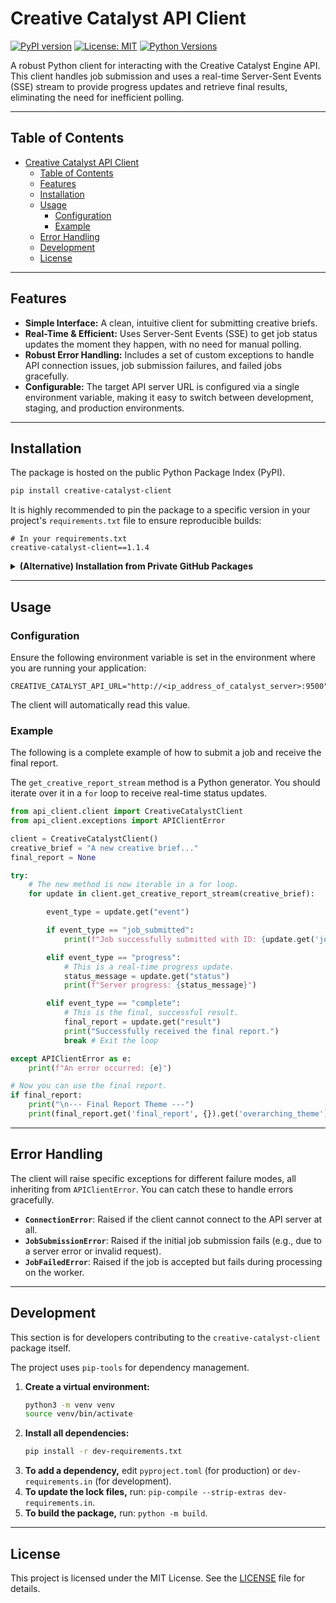 # Creative Catalyst API Client

[![PyPI version](https://img.shields.io/pypi/v/creative-catalyst-client.svg)](https://pypi.org/project/creative-catalyst-client/)
[![License: MIT](https://img.shields.io/badge/License-MIT-yellow.svg)](LICENSE)
[![Python Versions](https://img.shields.io/pypi/pyversions/creative-catalyst-client.svg)](https://pypi.org/project/creative-catalyst-client/)

A robust Python client for interacting with the Creative Catalyst Engine API. This client handles job submission and uses a real-time Server-Sent Events (SSE) stream to provide progress updates and retrieve final results, eliminating the need for inefficient polling.

---

## Table of Contents

- [Creative Catalyst API Client](#creative-catalyst-api-client)
  - [Table of Contents](#table-of-contents)
  - [Features](#features)
  - [Installation](#installation)
  - [Usage](#usage)
    - [Configuration](#configuration)
    - [Example](#example)
  - [Error Handling](#error-handling)
  - [Development](#development)
  - [License](#license)

---

## Features

-   **Simple Interface:** A clean, intuitive client for submitting creative briefs.
-   **Real-Time & Efficient:** Uses Server-Sent Events (SSE) to get job status updates the moment they happen, with no need for manual polling.
-   **Robust Error Handling:** Includes a set of custom exceptions to handle API connection issues, job submission failures, and failed jobs gracefully.
-   **Configurable:** The target API server URL is configured via a single environment variable, making it easy to switch between development, staging, and production environments.

---

## Installation

The package is hosted on the public Python Package Index (PyPI).

```bash
pip install creative-catalyst-client
```

It is highly recommended to pin the package to a specific version in your project's `requirements.txt` file to ensure reproducible builds:

```
# In your requirements.txt
creative-catalyst-client==1.1.4
```

<details>
<summary><strong>(Alternative) Installation from Private GitHub Packages</strong></summary>

If your project requires installing from the private GitHub Packages registry, you will need a GitHub Personal Access Token (PAT) with `read:packages` scope.

1.  **Configure `pip`:** Add the following line to the top of your `requirements.txt` file, replacing `YOUR-GITHUB-USERNAME` with the correct GitHub organization or username:
    ```
    --extra-index-url https://pypi.pkg.github.com/YOUR-GITHUB-USERNAME
    ```

2.  **Set Authentication Token:** Before running `pip install`, set your PAT as an environment variable:
    ```bash
    export GITHUB_TOKEN=your_personal_access_token_here
    ```

3.  **Install:** Now, `pip install -r requirements.txt` will be able to find and download the package from the private registry.
</details>

---

## Usage

### Configuration

Ensure the following environment variable is set in the environment where you are running your application:

```
CREATIVE_CATALYST_API_URL="http://<ip_address_of_catalyst_server>:9500"
```

The client will automatically read this value.

### Example

The following is a complete example of how to submit a job and receive the final report.

The `get_creative_report_stream` method is a Python generator. You should iterate over it in a `for` loop to receive real-time status updates.


```python
from api_client.client import CreativeCatalystClient
from api_client.exceptions import APIClientError

client = CreativeCatalystClient()
creative_brief = "A new creative brief..."
final_report = None

try:
    # The new method is now iterable in a for loop.
    for update in client.get_creative_report_stream(creative_brief):

        event_type = update.get("event")

        if event_type == "job_submitted":
            print(f"Job successfully submitted with ID: {update.get('job_id')}")

        elif event_type == "progress":
            # This is a real-time progress update.
            status_message = update.get("status")
            print(f"Server progress: {status_message}")

        elif event_type == "complete":
            # This is the final, successful result.
            final_report = update.get("result")
            print("Successfully received the final report.")
            break # Exit the loop

except APIClientError as e:
    print(f"An error occurred: {e}")

# Now you can use the final report.
if final_report:
    print("\n--- Final Report Theme ---")
    print(final_report.get('final_report', {}).get('overarching_theme'))
```

---

## Error Handling

The client will raise specific exceptions for different failure modes, all inheriting from `APIClientError`. You can catch these to handle errors gracefully.

-   **`ConnectionError`**: Raised if the client cannot connect to the API server at all.
-   **`JobSubmissionError`**: Raised if the initial job submission fails (e.g., due to a server error or invalid request).
-   **`JobFailedError`**: Raised if the job is accepted but fails during processing on the worker.

---

## Development

This section is for developers contributing to the `creative-catalyst-client` package itself.

The project uses `pip-tools` for dependency management.

1.  **Create a virtual environment:**
    ```bash
    python3 -m venv venv
    source venv/bin/activate
    ```
2.  **Install all dependencies:**
    ```bash
    pip install -r dev-requirements.txt
    ```
3.  **To add a dependency,** edit `pyproject.toml` (for production) or `dev-requirements.in` (for development).
4.  **To update the lock files,** run: `pip-compile --strip-extras dev-requirements.in`.
5.  **To build the package,** run: `python -m build`.

---

## License

This project is licensed under the MIT License. See the [LICENSE](LICENSE) file for details.
